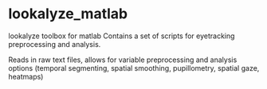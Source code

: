 # lookalyze_matlab
lookalyze toolbox for matlab
Contains a set of scripts for eyetracking preprocessing and analysis.

Reads in raw text files, allows for variable preprocessing and analysis options (temporal segmenting, spatial smoothing, pupillometry, spatial gaze, heatmaps)
